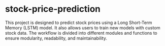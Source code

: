 # stock-price-prediction
This project is designed to predict stock prices using a Long Short-Term Memory (LSTM) model. It also allows users to train new models with custom stock data. The workflow is divided into different modules and functions to ensure modularity, readability, and maintainability. 
